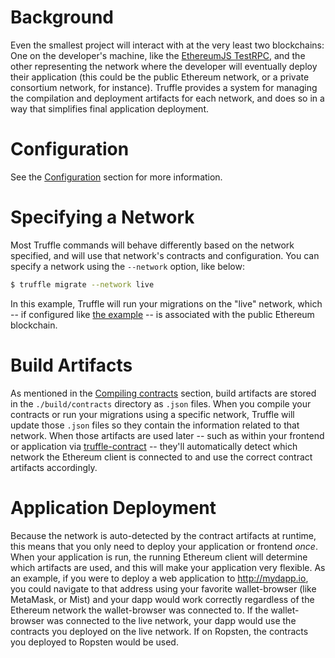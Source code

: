 

# Background

Even the smallest project will interact with at the very least two blockchains: One on the developer's machine, like the [EthereumJS TestRPC](https://github.com/ethereumjs/testrpc), and the other representing the network where the developer will eventually deploy their application (this could be the public Ethereum network, or a private consortium network, for instance). Truffle provides a system for managing the compilation and deployment artifacts for each network, and does so in a way that simplifies final application deployment.

# Configuration

See the [Configuration](/docs/advanced/configuration#networks) section for more information.

# Specifying a Network

Most Truffle commands will behave differently based on the network specified, and will use that network's contracts and configuration. You can specify a network using the `--network` option, like below:

```bash
$ truffle migrate --network live
```

In this example, Truffle will run your migrations on the "live" network, which -- if configured like [the example](/docs/advanced/configuration#networks) -- is associated with the public Ethereum blockchain.

# Build Artifacts

As mentioned in the [Compiling contracts](/docs/getting_started/compile) section, build artifacts are stored in the `./build/contracts` directory as `.json` files. When you compile your contracts or run your migrations using a specific network, Truffle will update those `.json` files so they contain the information related to that network. When those artifacts are used later -- such as within your frontend or application via [truffle-contract](https://github.com/trufflesuite/truffle-contract) -- they'll automatically detect which network the Ethereum client is connected to and use the correct contract artifacts accordingly.

# Application Deployment

Because the network is auto-detected by the contract artifacts at runtime, this means that you only need to deploy your application or frontend *once*. When your application is run, the running Ethereum client will determine which artifacts are used, and this will make your application very flexible. As an example, if you were to deploy a web application to http://mydapp.io, you could navigate to that address using your favorite wallet-browser (like MetaMask, or Mist) and your dapp would work correctly regardless of the Ethereum network the wallet-browser was connected to. If the wallet-browser was connected to the live network, your dapp would use the contracts you deployed on the live network. If on Ropsten, the contracts you deployed to Ropsten would be used.
